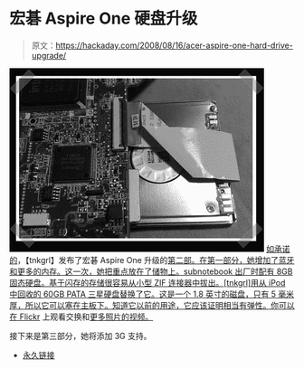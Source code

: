 # 宏碁 Aspire One 硬盘升级

> 原文：<https://hackaday.com/2008/08/16/acer-aspire-one-hard-drive-upgrade/>

![](img/56fa9047129bf8ed52c7a0c5c9f69399.png)
[如承诺的](http://www.hackaday.com/2008/08/14/modding-the-acer-aspire-one-with-bluetooth/)，【tnkgrl】发布了宏碁 Aspire One 升级的[第二部。在第一部分，她增加了蓝牙和更多的内存。这一次，她把重点放在了储物上。subnotebook 出厂时配有 8GB 固态硬盘。基于闪存的存储很容易从小型 ZIF 连接器中拔出。[tnkgrl]用从 iPod 中回收的 60GB PATA 三星硬盘替换了它。这是一个 1.8 英寸的磁盘，只有 5 毫米厚，所以它可以塞在主板下。知道它以前的用途，它应该证明相当有弹性。你可以在 Flickr](http://tnkgrl.wordpress.com/2008/08/16/modding-the-acer-aspire-one-hard-drive/) 上观看交换和[更多照片的](http://www.flickr.com/photos/tnkgrl/sets/72157606718788110/)[视频。](http://qik.com/video/183950)

接下来是第三部分，她将添加 3G 支持。

*   [永久链接](http://tnkgrl.wordpress.com/2008/08/16/modding-the-acer-aspire-one-hard-drive/)